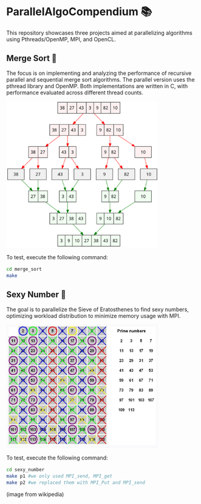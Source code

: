 # ParallelAlgoCompendium 📚

This repository showcases three projects aimed at parallelizing algorithms using Pthreads/OpenMP, MPI, and OpenCL.

## Merge Sort 🔀

The focus is on implementing and analyzing the performance of recursive parallel and sequential merge sort algorithms. The parallel version uses the pthread library and OpenMP. Both implementations are written in C, with performance evaluated across different thread counts.

<img src="./img/merge_sort.png" alt="Merge Sort" width="400"/>

To test, execute the following command:

```bash
cd merge_sort
make
```

## Sexy Number 🔢

The goal is to parallelize the Sieve of Eratosthenes to find sexy numbers, optimizing workload distribution to minimize memory usage with MPI.

<img src="./img/sexy_number.png" alt="Sexy Number" width="400"/>

To test, execute the following command:

```bash
cd sexy_number
make p1 #we only used MPI_send, MPI_get
make p2 #we replaced them with MPI_Put and MPI_send
```

(image from wikipedia)